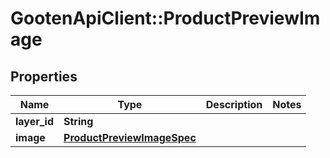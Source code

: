 # GootenApiClient::ProductPreviewImage

## Properties
Name | Type | Description | Notes
------------ | ------------- | ------------- | -------------
**layer_id** | **String** |  | 
**image** | [**ProductPreviewImageSpec**](ProductPreviewImageSpec.md) |  | 


